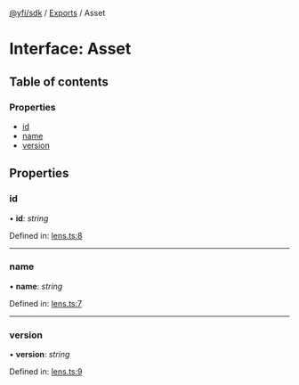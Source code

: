 [@yfi/sdk](../README.md) / [Exports](../modules.md) / Asset

# Interface: Asset

## Table of contents

### Properties

- [id](asset.md#id)
- [name](asset.md#name)
- [version](asset.md#version)

## Properties

### id

• **id**: *string*

Defined in: [lens.ts:8](https://github.com/yearn/yearn-sdk/blob/d93eb22/src/lens.ts#L8)

___

### name

• **name**: *string*

Defined in: [lens.ts:7](https://github.com/yearn/yearn-sdk/blob/d93eb22/src/lens.ts#L7)

___

### version

• **version**: *string*

Defined in: [lens.ts:9](https://github.com/yearn/yearn-sdk/blob/d93eb22/src/lens.ts#L9)
